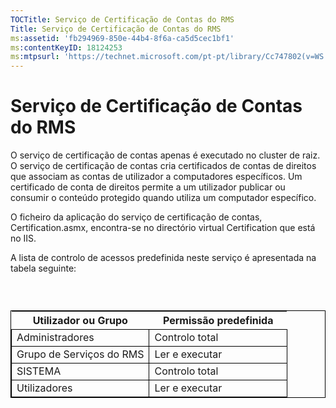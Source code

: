 ```yaml
---
TOCTitle: Serviço de Certificação de Contas do RMS
Title: Serviço de Certificação de Contas do RMS
ms:assetid: 'fb294969-850e-44b4-8f6a-ca5d5cec1bf1'
ms:contentKeyID: 18124253
ms:mtpsurl: 'https://technet.microsoft.com/pt-pt/library/Cc747802(v=WS.10)'
---
```


Serviço de Certificação de Contas do RMS
========================================

O serviço de certificação de contas apenas é executado no cluster de raiz. O serviço de certificação de contas cria certificados de contas de direitos que associam as contas de utilizador a computadores específicos. Um certificado de conta de direitos permite a um utilizador publicar ou consumir o conteúdo protegido quando utiliza um computador específico.

O ficheiro da aplicação do serviço de certificação de contas, Certification.asmx, encontra-se no directório virtual Certification que está no IIS.

A lista de controlo de acessos predefinida neste serviço é apresentada na tabela seguinte:

###  

 
<table style="border:1px solid black;">
<colgroup>
<col width="50%" />
<col width="50%" />
</colgroup>
<thead>
<tr class="header">
<th>Utilizador ou Grupo</th>
<th>Permissão predefinida</th>
</tr>
</thead>
<tbody>
<tr class="odd">
<td style="border:1px solid black;">Administradores</td>
<td style="border:1px solid black;">Controlo total</td>
</tr>
<tr class="even">
<td style="border:1px solid black;">Grupo de Serviços do RMS</td>
<td style="border:1px solid black;">Ler e executar</td>
</tr>
<tr class="odd">
<td style="border:1px solid black;">SISTEMA</td>
<td style="border:1px solid black;">Controlo total</td>
</tr>
<tr class="even">
<td style="border:1px solid black;">Utilizadores</td>
<td style="border:1px solid black;">Ler e executar</td>
</tr>
</tbody>
</table>
